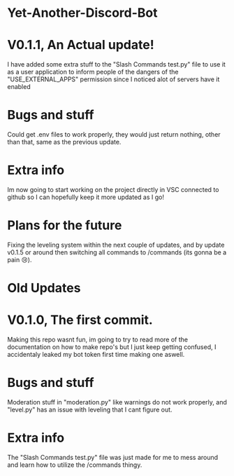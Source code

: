 # Yet-Another-Discord-Bot

# V0.1.1, An Actual update!
I have added some extra stuff to the "Slash Commands test.py" file to use it as a user application to inform people of the dangers of the "USE_EXTERNAL_APPS" permission since I noticed alot of servers have it enabled

# Bugs and stuff
Could get .env files to work properly, they would just return nothing, other than that, same as the previous update.
# Extra info
Im now going to start working on the project directly in VSC connected to github so I can hopefully keep it more updated as I go!
# Plans for the future
Fixing the leveling system within the next couple of updates, and by update v0.1.5 or around then switching all commands to /commands (its gonna be a pain :cry:).



# Old Updates


# V0.1.0, The first commit.
Making this repo wasnt fun, im going to try to read more of the documentation on how to make repo's but I just keep getting confused, I accidentaly leaked my bot token first time making one aswell.
# Bugs and stuff
Moderation stuff in "moderation.py" like warnings do not work properly, and "level.py" has an issue with leveling that I cant figure out.
# Extra info
The "Slash Commands test.py" file was just made for me to mess around and learn how to utilize the /commands thingy.
